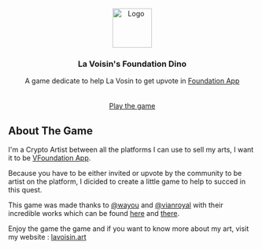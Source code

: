 <!-- PROJECT LOGO -->
<br />
<p align="center">
  <a href="https://lavoisin.art">
    <img src="https://lavoisin.art/image/https%3A%2F%2Fs3-us-west-2.amazonaws.com%2Fsecure.notion-static.com%2F23755a6b-0817-4cbd-8080-4f0c4f4076a1%2FLaVoisin.png?table=block&id=c73e0d82-2084-4aaa-be66-cbcd76a39f50&spaceId=d9f4d0e1-333a-4003-a8e2-f1cee4e6f97e&width=250&userId=&cache=v2" alt="Logo" width="80" height="80">
  </a>

  <h3 align="center">La Voisin's Foundation Dino</h3>

  <p align="center">
    A game dedicate to help La Vosin to get upvote in <a href="https://foundation.app">Foundation App</a>
    <br />
    <br />
    <br />
    <a href="https://lavoisin.art/La-Voisin-s-Foundation-Dino-c2cfbc541dd24375ad0c2c91e12323d2">Play the game</a>

  
<!-- ABOUT THE PROJECT -->
## About The Game

I'm a Crypto Artist between all the platforms I can use to sell my arts, I want it to be <a href="https://foundation.app">VFoundation App</a>. 
  
Because you have to be either invited or upvote by the community to be artist on the platform, I dicided to create a little game to help to succed in this quest. 
  
This game was made thanks to <a href="https://github.com/wayou">@wayou</a> and <a href="https://github.com/vianroyal">@vianroyal</a> with their incredible works which can be found <a href="https://github.com/wayou/t-rex-runner">here</a> and <a href="https://github.com/vianroyal/t-rex-runner">there</a>.
  
Enjoy the game the game and if you want to know more about my art, visit my website : <a href="https://lavoisin.art">lavoisin.art</a>
